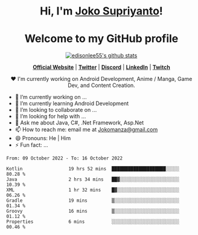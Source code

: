 <h1 align="center">Hi, I'm <a href="https://www.google.com">Joko Supriyanto</a>!</h1>
<h1 align="center">Welcome to my GitHub profile</h1>

<p align="center">
  <a href="https://github.com/jokomanza"><img src="https://github-readme-stats.vercel.app/api?username=jokomanza&hide_border=true&show_icons=true" alt="edisonlee55's github stats"></a>
</p>

<p align="center">
  <strong><a href="https://www.google.com">Official Website</a></strong> |
  <strong><a href="https://twitter.com/jokomanza">Twitter</a></strong> |
  <strong><a href="https://discord.gg/nYXzaUS">Discord</a></strong> |
  <strong><a href="https://www.linkedin.com/in/jokomanza">LinkedIn</a></strong> |
  <strong><a href="https://www.twitch.tv/jokomanza">Twitch</a></strong>
</p>

<p align="center">❤ I'm currently working on Android Development, Anime / Manga, Game Dev, and Content Creation.</p>

- 🔭 I’m currently working on ...
- 🌱 I’m currently learning Android Development
- 👯 I’m looking to collaborate on ...
- 🤔 I’m looking for help with ...
- 💬 Ask me about Java, C#, .Net Framework, Asp.Net
- 📫 How to reach me: email me at Jokomanza@gmail.com
- 😄 Pronouns: He | Him
- ⚡ Fun fact: ...

<!--START_SECTION:waka-->

```text
From: 09 October 2022 - To: 16 October 2022

Kotlin                 19 hrs 52 mins  ████████████████████░░░░░   80.28 %
Java                   2 hrs 34 mins   ██▓░░░░░░░░░░░░░░░░░░░░░░   10.39 %
XML                    1 hr 32 mins    █▓░░░░░░░░░░░░░░░░░░░░░░░   06.26 %
Gradle                 19 mins         ▒░░░░░░░░░░░░░░░░░░░░░░░░   01.34 %
Groovy                 16 mins         ▒░░░░░░░░░░░░░░░░░░░░░░░░   01.12 %
Properties             6 mins          ░░░░░░░░░░░░░░░░░░░░░░░░░   00.46 %
```

<!--END_SECTION:waka-->

